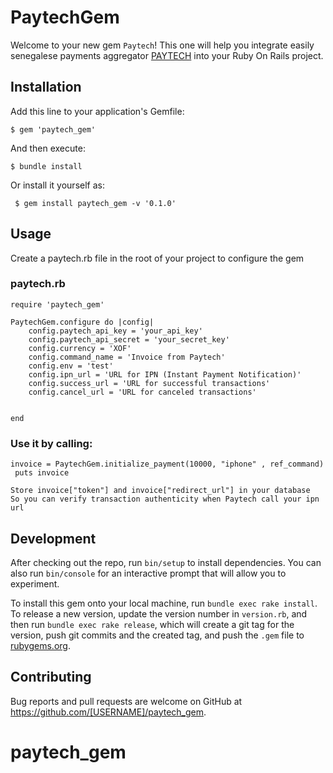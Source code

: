 # PaytechGem


Welcome to your new gem `Paytech`! This one will help you integrate easily senegalese payments aggregator [PAYTECH](https://paytech.sn/)  into your Ruby On Rails project.


## Installation

Add this line to your application's Gemfile:

    $ gem 'paytech_gem'


And then execute:

    $ bundle install

Or install it yourself as:

     $ gem install paytech_gem -v '0.1.0' 

## Usage

Create a paytech.rb file in the root of your project to configure the gem

### paytech.rb
    require 'paytech_gem'

    PaytechGem.configure do |config|
        config.paytech_api_key = 'your_api_key'
        config.paytech_api_secret = 'your_secret_key'
        config.currency = 'XOF'
        config.command_name = 'Invoice from Paytech'
        config.env = 'test'
        config.ipn_url = 'URL for IPN (Instant Payment Notification)'
        config.success_url = 'URL for successful transactions'
        config.cancel_url = 'URL for canceled transactions'


    end

 ### Use it by calling:

    invoice = PaytechGem.initialize_payment(10000, "iphone" , ref_command)
     puts invoice

    Store invoice["token"] and invoice["redirect_url"] in your database
    So you can verify transaction authenticity when Paytech call your ipn url
## Development

After checking out the repo, run `bin/setup` to install dependencies. You can also run `bin/console` for an interactive prompt that will allow you to experiment.

To install this gem onto your local machine, run `bundle exec rake install`. To release a new version, update the version number in `version.rb`, and then run `bundle exec rake release`, which will create a git tag for the version, push git commits and the created tag, and push the `.gem` file to [rubygems.org](https://rubygems.org).

## Contributing

Bug reports and pull requests are welcome on GitHub at https://github.com/[USERNAME]/paytech_gem.
# paytech_gem
